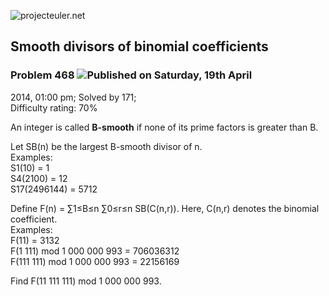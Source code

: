 ![projecteuler.net](images/print_page_logo.png)

## Smooth divisors of binomial coefficients

### Problem 468 ![](images/icon_info.png)Published on Saturday, 19th April
2014, 01:00 pm; Solved by 171;  
Difficulty rating: 70%

An integer is called **B-smooth** if none of its prime factors is greater than
B.

Let SB(n) be the largest B-smooth divisor of n.  
Examples:  
S1(10) = 1  
S4(2100) = 12  
S17(2496144) = 5712

Define F(n) = ∑1≤B≤n ∑0≤r≤n SB(C(n,r)). Here, C(n,r) denotes the binomial
coefficient.  
Examples:  
F(11) = 3132  
F(1 111) mod 1 000 000 993 = 706036312  
F(111 111) mod 1 000 000 993 = 22156169

Find F(11 111 111) mod 1 000 000 993.

  
  

